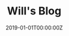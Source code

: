 ---
title: "Will's Blog"  # Add a page title.
summary: "Hello!"  # Add a page description.
date: "2019-01-01T00:00:00Z"  # Add today's date.
headless: false
type: "widget_page"  # Page type is a Widget Page
---
